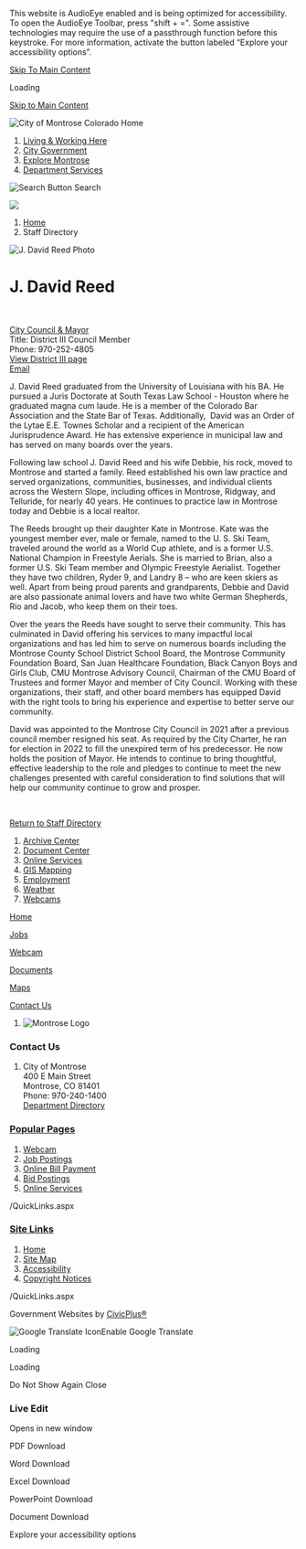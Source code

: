 This website is AudioEye enabled and is being optimized for accessibility. To open the AudioEye Toolbar, press "shift + =". Some assistive technologies may require the use of a passthrough function before this keystroke. For more information, activate the button labeled “Explore your accessibility options”.

[Skip To Main Content](https://www.cityofmontrose.org/directory.aspx?eid=6%2F)

Loading

[Skip to Main Content](https://www.cityofmontrose.org/directory.aspx?eid=6%2F)

![City of Montrose Colorado Home](https://www.cityofmontrose.org/ImageRepository/Document?documentID=45674)

1. [Living &amp; Working Here](https://www.cityofmontrose.org/517/Living-Working-Here)
2. [City Government](https://www.cityofmontrose.org/57/City-Government)
3. [Explore Montrose](https://www.cityofmontrose.org/58/Explore-Montrose)
4. [Department Services](https://www.cityofmontrose.org/56/Department-Services)

![Search Button](https://www.cityofmontrose.org/ImageRepository/Document?documentID=45680) Search

![](https://www.cityofmontrose.org/ImageRepository/Document?documentID=45678)

1. [Home](https://www.cityofmontrose.org)
2. Staff Directory

![J. David Reed Photo](https://www.cityofmontrose.org/ImageRepository/Document?documentID=44279)

# J. David Reed

 

[City Council &amp; Mayor](https://www.cityofmontrose.org/Directory.aspx?DID=38)  
Title: District III Council Member  
Phone: 970-252-4805  
[View District III page](https://www.cityofmontrose.org/296)  
[Email](mailto:jdreed@cityofmontrose.org)

J. David Reed graduated from the University of Louisiana with his BA. He pursued a Juris Doctorate at South Texas Law School - Houston where he graduated magna cum laude. He is a member of the Colorado Bar Association and the State Bar of Texas. Additionally,  David was an Order of the Lytae E.E. Townes Scholar and a recipient of the American Jurisprudence Award. He has extensive experience in municipal law and has served on many boards over the years.

Following law school J. David Reed and his wife Debbie, his rock, moved to Montrose and started a family. Reed established his own law practice and served organizations, communities, businesses, and individual clients across the Western Slope, including offices in Montrose, Ridgway, and Telluride, for nearly 40 years. He continues to practice law in Montrose today and Debbie is a local realtor. 

The Reeds brought up their daughter Kate in Montrose. Kate was the youngest member ever, male or female, named to the U. S. Ski Team, traveled around the world as a World Cup athlete, and is a former U.S. National Champion in Freestyle Aerials. She is married to Brian, also a former U.S. Ski Team member and Olympic Freestyle Aerialist. Together they have two children, Ryder 9, and Landry 8 – who are keen skiers as well. Apart from being proud parents and grandparents, Debbie and David are also passionate animal lovers and have two white German Shepherds, Rio and Jacob, who keep them on their toes.

Over the years the Reeds have sought to serve their community. This has culminated in David offering his services to many impactful local organizations and has led him to serve on numerous boards including the Montrose County School District School Board, the Montrose Community Foundation Board, San Juan Healthcare Foundation, Black Canyon Boys and Girls Club, CMU Montrose Advisory Council, Chairman of the CMU Board of Trustees and former Mayor and member of City Council. Working with these organizations, their staff, and other board members has equipped David with the right tools to bring his experience and expertise to better serve our community. 

David was appointed to the Montrose City Council in 2021 after a previous council member resigned his seat. As required by the City Charter, he ran for election in 2022 to fill the unexpired term of his predecessor. He now holds the position of Mayor. He intends to continue to bring thoughtful, effective leadership to the role and pledges to continue to meet the new challenges presented with careful consideration to find solutions that will help our community continue to grow and prosper.

 

[Return to Staff Directory](https://www.cityofmontrose.org/Directory.aspx)

1. [Archive Center](https://www.cityofmontrose.org/archive.asp)
2. [Document Center](https://www.cityofmontrose.org/documentcenterii.asp)
3. [Online Services](https://www.cityofmontrose.org/9/Online-Services)
4. [GIS Mapping](https://www.cityofmontrose.org/265/GIS-Mapping)
5. [Employment](https://www.cityofmontrose.org/jobs.aspx)
6. [Weather](https://www.cityofmontrose.org/62/Weather)
7. [Webcams](https://cityofmontrose.roundshot.com/)

[Home](https://www.cityofmontrose.org)

[Jobs](https://www.governmentjobs.com/careers/montroseco)

[Webcam](https://cityofmontrose.roundshot.com/)

[Documents](https://www.cityofmontrose.org/258)

[Maps](https://www.cityofmontrose.org/265/GIS-Mapping)

[Contact Us](https://www.cityofmontrose.org/directory.asp)

1. ![Montrose Logo](https://www.cityofmontrose.org/ImageRepository/Document?documentId=45702)

### Contact Us

1. City of Montrose  
   400 E Main Street  
   Montrose, CO 81401  
   Phone: 970-240-1400  
   [Department Directory](https://www.cityofmontrose.org/Directory.aspx)

### [Popular Pages](https://www.cityofmontrose.org/QuickLinks.aspx?CID=73)

1. [Webcam](https://cityofmontrose.roundshot.com/)
2. [Job Postings](https://www.cityofmontrose.org/jobs)
3. [Online Bill Payment](https://www.cityofmontrose.org/264/Utility-Billing)
4. [Bid Postings](https://www.cityofmontrose.org/bids.aspx)
5. [Online Services](https://www.cityofmontrose.org/9/Online-Services)

/QuickLinks.aspx

### [Site Links](https://www.cityofmontrose.org/QuickLinks.aspx?CID=112)

1. [Home](https://www.cityofmontrose.org)
2. [Site Map](https://www.cityofmontrose.org/sitemap)
3. [Accessibility](https://www.cityofmontrose.org/accessibility)
4. [Copyright Notices](https://www.cityofmontrose.org/site/copyright)

/QuickLinks.aspx

Government Websites by [CivicPlus®](https://connect.civicplus.com/referral)

![Google Translate Icon](https://www.cityofmontrose.org/Assets/Images/GoogleTranslate.gif)Enable Google Translate

Loading

Loading

Do Not Show Again Close

### Live Edit

Opens in new window

PDF Download

Word Download

Excel Download

PowerPoint Download

Document Download

Explore your accessibility options